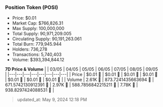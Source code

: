 
  ### Position Token (POSI)
  - Price: $0.01
  - Market Cap: $766,826.31
  - Max Supply: 100,000,000
  - Total Supply: 90,971,209.005
  - Circulating Supply: 90,191,263.061
  - Total Burn: 779,945.944
  - Holders: 736,278
  - Transactions: 5,740,403
  - Volume: $393,394,844.12

  **7D Price & Volume**
  | | 03&#x2F;05 | 04&#x2F;05 | 05&#x2F;05 | 06&#x2F;05 | 07&#x2F;05 | 08&#x2F;05 | 09&#x2F;05 |
  |---|---|---|---|---|---|---|---|
  | Price | $0.01 🚀 | $0.01 🚀 | $0.01 🚀 | $0.01 🔻 | $0.01 🚀 | $0.01 🚀 | $0.01 🚀 |
  | Volume | 2.61K 🔻 | 873.7241435663694 🔻 | 671.5742130912391 🔻 | 2.97K 🚀 | 588.7856842215211 🔻 | 7.78K 🚀 | 938.8297424088531 🔻 |

  > updated_at: May 9, 2024 12:18 PM
